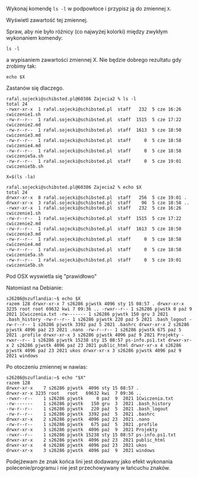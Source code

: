 Wykonaj komendę ```ls -l``` w podpowłoce i przypisz ją do zmiennej ```X```.

Wyświetl zawartość tej zmiennej.

Spraw, aby nie było różnicy (co najwyżej kolorki) między zwykłym wykonaniem komendy:

```
ls -l
```
a wypisaniem zawartości zmiennej X. Nie będzie dobrego rezultatu gdy zrobimy tak:
```
echo $X
```
Zastanów się dlaczego.


```
rafal.sojecki@schibsted.pl@60386 Zajecia2 % ls -l
total 24
-rwxr-xr-x  1 rafal.sojecki@schibsted.pl  staff   232  5 cze 16:26 cwiczenie1.sh
-rw-r--r--  1 rafal.sojecki@schibsted.pl  staff  1515  5 cze 17:22 cwiczenie2.md
-rw-r--r--  1 rafal.sojecki@schibsted.pl  staff  1613  5 cze 18:50 cwiczenie3.md
-rw-r--r--  1 rafal.sojecki@schibsted.pl  staff     0  5 cze 18:58 cwiczenie4.md
-rw-r--r--  1 rafal.sojecki@schibsted.pl  staff     0  5 cze 18:58 cwiczenie5a.sh
-rw-r--r--  1 rafal.sojecki@schibsted.pl  staff     0  5 cze 19:01 cwiczenie5b.sh
```
```
X=$(ls -la)
```

```
rafal.sojecki@schibsted.pl@60386 Zajecia2 % echo $X
total 24
drwxr-xr-x  8 rafal.sojecki@schibsted.pl  staff   256  5 cze 19:01 .
drwxr-xr-x  3 rafal.sojecki@schibsted.pl  staff    96  5 cze 18:58 ..
-rwxr-xr-x  1 rafal.sojecki@schibsted.pl  staff   232  5 cze 16:26 cwiczenie1.sh
-rw-r--r--  1 rafal.sojecki@schibsted.pl  staff  1515  5 cze 17:22 cwiczenie2.md
-rw-r--r--  1 rafal.sojecki@schibsted.pl  staff  1613  5 cze 18:50 cwiczenie3.md
-rw-r--r--  1 rafal.sojecki@schibsted.pl  staff     0  5 cze 18:58 cwiczenie4.md
-rw-r--r--  1 rafal.sojecki@schibsted.pl  staff     0  5 cze 18:58 cwiczenie5a.sh
-rw-r--r--  1 rafal.sojecki@schibsted.pl  staff     0  5 cze 19:01 cwiczenie5b.sh
```

Pod OSX wyswietla się "prawidłowo"

Natomiast na Debianie:

```
s26286@szuflandia:~$ echo $X
razem 128 drwxr-xr-x 7 s26286 pjwstk 4096 sty 15 08:57 . drwxr-xr-x 3235 root root 69632 kwi 7 09:36 .. -rwxr--r-- 1 s26286 pjwstk 0 paź 9 2021 1Cwiczenia.txt -rw------- 1 s26286 pjwstk 150 gru 3 2021 .bash_history -rw-r--r-- 1 s26286 pjwstk 220 paź 5 2021 .bash_logout -rw-r--r-- 1 s26286 pjwstk 3392 paź 5 2021 .bashrc drwxr-xr-x 2 s26286 pjwstk 4096 paź 23 2021 .nano -rw-r--r-- 1 s26286 pjwstk 675 paź 5 2021 .profile drwxr-xr-x 3 s26286 pjwstk 4096 paź 9 2021 Projekty -rwxr--r-- 1 s26286 pjwstk 15238 sty 15 08:57 ps-info.ps1.txt drwxr-xr-x 2 s26286 pjwstk 4096 paź 23 2021 public_html drwxr-xr-x 4 s26286 pjwstk 4096 paź 23 2021 ukos drwxr-xr-x 3 s26286 pjwstk 4096 paź 9 2021 windows
```

Po otoczeniu zmiennej w nawias:

```
s26286@szuflandia:~$ echo "$X"
razem 128
drwxr-xr-x    7 s26286 pjwstk  4096 sty 15 08:57 .
drwxr-xr-x 3235 root   root   69632 kwi  7 09:36 ..
-rwxr--r--    1 s26286 pjwstk     0 paź  9  2021 1Cwiczenia.txt
-rw-------    1 s26286 pjwstk   150 gru  3  2021 .bash_history
-rw-r--r--    1 s26286 pjwstk   220 paź  5  2021 .bash_logout
-rw-r--r--    1 s26286 pjwstk  3392 paź  5  2021 .bashrc
drwxr-xr-x    2 s26286 pjwstk  4096 paź 23  2021 .nano
-rw-r--r--    1 s26286 pjwstk   675 paź  5  2021 .profile
drwxr-xr-x    3 s26286 pjwstk  4096 paź  9  2021 Projekty
-rwxr--r--    1 s26286 pjwstk 15238 sty 15 08:57 ps-info.ps1.txt
drwxr-xr-x    2 s26286 pjwstk  4096 paź 23  2021 public_html
drwxr-xr-x    4 s26286 pjwstk  4096 paź 23  2021 ukos
drwxr-xr-x    3 s26286 pjwstk  4096 paź  9  2021 windows
```

Podejżewam że znak końca lini jest dodawany jako efekt wykonania polecenie/programu
i nie jest przechowywany w łańcuchu znaków.
